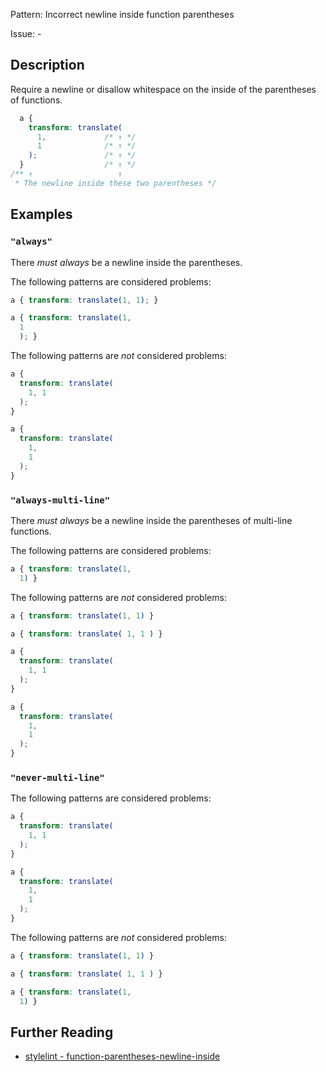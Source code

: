 Pattern: Incorrect newline inside function parentheses

Issue: -

## Description

Require a newline or disallow whitespace on the inside of the parentheses of functions.

```css
  a {
    transform: translate(
      1,             /* ↑ */
      1              /* ↑ */
    );               /* ↑ */
  }                  /* ↑ */
/** ↑                   ↑
 * The newline inside these two parentheses */
```

## Examples

### `"always"`

There _must always_ be a newline inside the parentheses.

The following patterns are considered problems:

```css
a { transform: translate(1, 1); }
```

```css
a { transform: translate(1,
  1
  ); }
```

The following patterns are _not_ considered problems:

```css
a {
  transform: translate(
    1, 1
  );
}
```

```css
a {
  transform: translate(
    1,
    1
  );
}
```

### `"always-multi-line"`

There _must always_ be a newline inside the parentheses of multi-line functions.

The following patterns are considered problems:

```css
a { transform: translate(1,
  1) }
```

The following patterns are _not_ considered problems:

```css
a { transform: translate(1, 1) }
```

```css
a { transform: translate( 1, 1 ) }
```

```css
a {
  transform: translate(
    1, 1
  );
}
```

```css
a {
  transform: translate(
    1,
    1
  );
}
```

### `"never-multi-line"`

The following patterns are considered problems:

```css
a {
  transform: translate(
    1, 1
  );
}
```

```css
a {
  transform: translate(
    1,
    1
  );
}
```

The following patterns are _not_ considered problems:

```css
a { transform: translate(1, 1) }
```

```css
a { transform: translate( 1, 1 ) }
```

```css
a { transform: translate(1,
  1) }
```

## Further Reading

* [stylelint - function-parentheses-newline-inside](https://stylelint.io/user-guide/rules/function-parentheses-newline-inside)